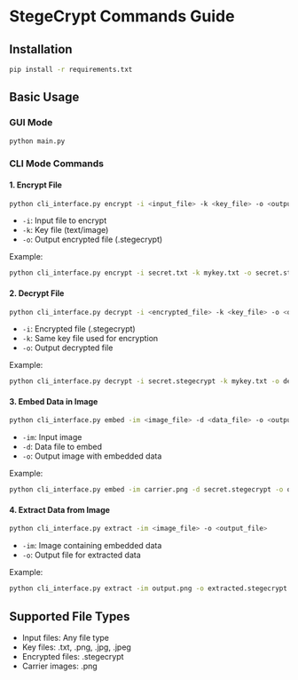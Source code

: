 # StegeCrypt Commands Guide

## Installation
```bash
pip install -r requirements.txt
```

## Basic Usage

### GUI Mode
```bash
python main.py
```

### CLI Mode Commands

#### 1. Encrypt File
```bash
python cli_interface.py encrypt -i <input_file> -k <key_file> -o <output_file>
```
- `-i`: Input file to encrypt
- `-k`: Key file (text/image)
- `-o`: Output encrypted file (.stegecrypt)

Example:
```bash
python cli_interface.py encrypt -i secret.txt -k mykey.txt -o secret.stegecrypt
```

#### 2. Decrypt File
```bash
python cli_interface.py decrypt -i <encrypted_file> -k <key_file> -o <output_file>
```
- `-i`: Encrypted file (.stegecrypt)
- `-k`: Same key file used for encryption
- `-o`: Output decrypted file

Example:
```bash
python cli_interface.py decrypt -i secret.stegecrypt -k mykey.txt -o decrypted_secret.txt
```

#### 3. Embed Data in Image
```bash
python cli_interface.py embed -im <image_file> -d <data_file> -o <output_image>
```
- `-im`: Input image
- `-d`: Data file to embed
- `-o`: Output image with embedded data

Example:
```bash
python cli_interface.py embed -im carrier.png -d secret.stegecrypt -o output.png
```

#### 4. Extract Data from Image
```bash
python cli_interface.py extract -im <image_file> -o <output_file>
```
- `-im`: Image containing embedded data
- `-o`: Output file for extracted data

Example:
```bash
python cli_interface.py extract -im output.png -o extracted.stegecrypt
```

## Supported File Types
- Input files: Any file type
- Key files: .txt, .png, .jpg, .jpeg
- Encrypted files: .stegecrypt
- Carrier images: .png
